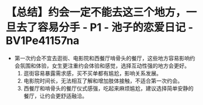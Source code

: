 # 【总结】约会一定不能去这三个地方，一旦去了容易分手 - P1 - 池子的恋爱日记 - BV1Pe41157na

-   第一次约会不宜去逛街、电影院和西餐厅啃骨头的餐厅，这些地方容易影响约会氛围和体验，女生更注重约会体验和感觉，选择互动性强的地方会更好。
    1.  逛街容易暴露需求感，买不买单都有尴尬，影响关系发展。
    2.  电影院时间长，无法相互了解和增加肢体接触，不适合第一次约会。
    3.  西餐厅和啃骨头的餐厅仪式感强，吃起来麻烦尴尬，建议选择简单安静的餐厅，让约会更舒适融洽。
